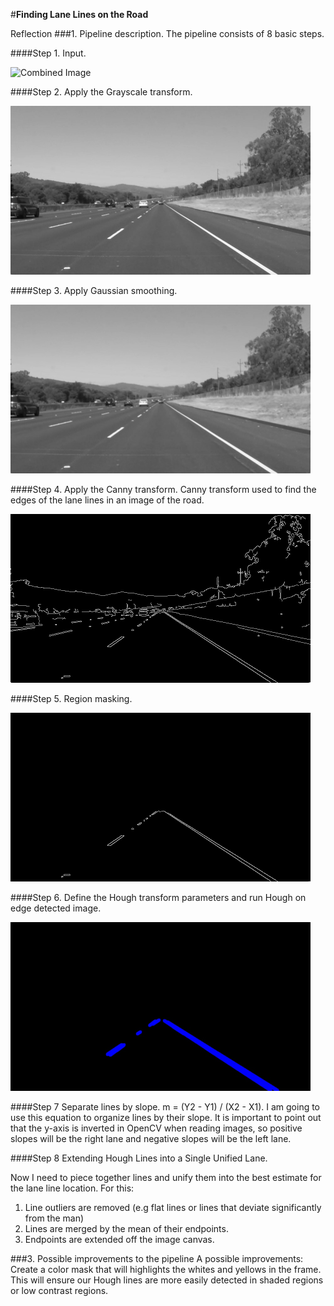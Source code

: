 
#**Finding Lane Lines on the Road** 

Reflection
###1. Pipeline description.
The pipeline consists of 8 basic steps.

####Step 1. Input.


<img src="https://github.com/MariaSkr/CarND-LaneLines-P1/blob/master/test_images/solidWhiteRight.jpg" width="480" alt="Combined Image" />





####Step 2. Apply the Grayscale transform.

<img src="https://github.com/MariaSkr/CarND-LaneLines-P1/blob/master/test_images/output_solidWhiteRightgray.jpg" width="480" alt="Combined Image" />




####Step 3. Apply Gaussian smoothing.


<img src="https://github.com/MariaSkr/CarND-LaneLines-P1/blob/master/test_images/output_solidWhiteRightgaussian_blur.jpg"  width="480" alt="Combined Image" />




####Step 4. Apply the Canny transform.
Canny transform used to find the edges of the lane lines in an image of the road.

<img src="https://github.com/MariaSkr/CarND-LaneLines-P1/blob/master/test_images/output_solidWhiteRightedges.jpg"  width="480" alt="Combined Image" />



####Step 5. Region masking.

<img src="https://github.com/MariaSkr/CarND-LaneLines-P1/blob/master/test_images/output_solidWhiteRighttarget.jpg" width="480" alt="Combined Image" />



####Step 6. Define the Hough transform parameters and run Hough on edge detected image.

<img src="https://github.com/MariaSkr/CarND-LaneLines-P1/blob/master/test_images/output_solidWhiteRighthough_lines.jpg" width="480" alt="Combined Image" />



####Step 7 Separate lines by slope.
m = (Y2 - Y1) / (X2 - X1). I am going to use this equation to organize lines by their slope. It is important to point out that the y-axis is inverted in OpenCV when reading images, so positive slopes will be the right lane and negative slopes will be the left lane. 

####Step 8 Extending Hough Lines into a Single Unified Lane.

Now I need to piece together lines and unify them into the best estimate for the lane line location. For this:
1) Line outliers are removed (e.g flat lines or lines that deviate significantly from the man)
2) Lines are merged by the mean of their endpoints. 
3) Endpoints are extended off the image canvas. 


###3. Possible improvements to the pipeline
A possible improvements:
 Create a color mask that will highlights the whites and yellows in the frame. This will ensure our Hough lines are more easily detected in shaded regions or low contrast regions.


